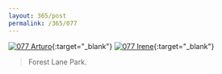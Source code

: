 ```yaml
---
layout: 365/post
permalink: /365/077
---
```


[![077 Arturo](https://c2.staticflickr.com/6/5669/20605958934_0de2e309ab_c.jpg)](https://www.flickr.com/photos/131440297@N08/20605958934/){:target="_blank"}
[![077 Irene](https://c2.staticflickr.com/6/5826/21217329952_d4c4b9a5f1_c.jpg)](https://www.flickr.com/photos/25124902@N04/21217329952/){:target="_blank"}


> Forest Lane Park.

>
